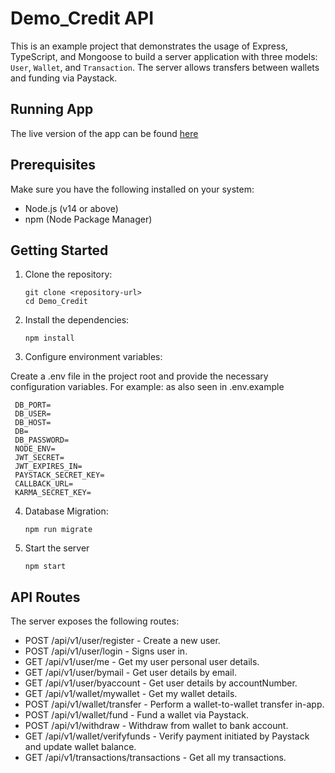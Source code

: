 # Demo_Credit API

This is an example project that demonstrates the usage of Express, TypeScript, and Mongoose to build a server application with three models: `User`, `Wallet`, and `Transaction`. The server allows transfers between wallets and funding via Paystack.

## Running App
The live version of the app can be found [here](https://moni-rough-front.vercel.app/)

## Prerequisites

Make sure you have the following installed on your system:

- Node.js (v14 or above)
- npm (Node Package Manager)

## Getting Started

1. Clone the repository:

   ```shell
   git clone <repository-url>
   cd Demo_Credit

2. Install the dependencies:
   ```shell
   npm install

3. Configure environment variables:

Create a .env file in the project root and provide the necessary configuration variables. For example: as also seen in .env.example 
   ```shell
    DB_PORT=
    DB_USER=
    DB_HOST=
    DB=
    DB_PASSWORD=
    NODE_ENV=
    JWT_SECRET=
    JWT_EXPIRES_IN=
    PAYSTACK_SECRET_KEY=
    CALLBACK_URL=
    KARMA_SECRET_KEY=
   ```

4. Database Migration:
   ```shell
   npm run migrate

5. Start the server
   ```shell
   npm start

## API Routes
The server exposes the following routes:

* POST  /api/v1/user/register - Create a new user.
* POST  /api/v1/user/login - Signs user in.
* GET  /api/v1/user/me - Get my user personal user details.
* GET  /api/v1/user/bymail - Get user details by email.
* GET  /api/v1/user/byaccount - Get user details by accountNumber.
* GET  /api/v1/wallet/mywallet - Get my wallet details.
* POST /api/v1/wallet/transfer - Perform a wallet-to-wallet transfer in-app.
* POST /api/v1/wallet/fund - Fund a wallet via Paystack.
* POST /api/v1/withdraw - Withdraw from wallet to bank account.
* GET /api/v1/wallet/verifyfunds - Verify payment initiated by Paystack and update wallet balance.
* GET /api/v1/transactions/transactions - Get all my transactions.
